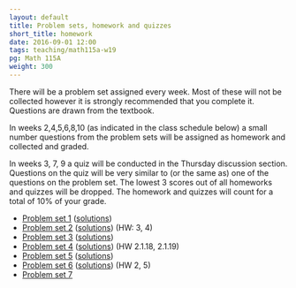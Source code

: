 ```yaml
---
layout: default
title: Problem sets, homework and quizzes
short_title: homework
date: 2016-09-01 12:00
tags: teaching/math115a-w19
pg: Math 115A
weight: 300
---
```


There will be a problem set assigned every week. Most of these will not be collected however it is strongly recommended that you complete it. Questions are drawn from the textbook.

In weeks 2,4,5,6,8,10 (as indicated in the class schedule below) a small number questions from the problem sets will be assigned as homework and collected and graded. 

In weeks 3, 7, 9 a quiz will be conducted in the Thursday discussion section. Questions on the quiz will be very similar to (or the same as) one of the questions on the problem set. The lowest 3 scores out of all homeworks and quizzes will be dropped. The homework and quizzes will count for a total of 10% of your grade.

- [Problem set 1][ps1] ([solutions][ps1s])
- [Problem set 2][ps2] ([solutions][ps2s]) (HW: 3, 4)
- [Problem set 3][ps3] ([solutions][ps3s])
- [Problem set 4][ps4] ([solutions][ps4s]) (HW 2.1.18, 2.1.19)
- [Problem set 5][ps5] ([solutions][ps5s])
- [Problem set 6][ps6] ([solutions][ps6s]) (HW 2, 5)
- [Problem set 7][ps7]
<!-- - [Problem set 8][ps8]  -->
<!-- - [Problem set 9][ps9] -->
<!-- - [Problem set 10][ps10]  -->



[ps1]: ps/ps1.pdf
[ps2]: ps/ps2.pdf
[ps3]: ps/ps3.pdf
[ps4]: ps/ps4.pdf
[ps5]: ps/ps5.pdf
[ps6]: ps/ps6.pdf
[ps7]: ps/ps7.pdf
[ps8]: ps/ps8.pdf
[ps9]: ps/ps9.pdf
[ps10]: ps/ps10.pdf

[ps1s]: ps/ps1s.pdf
[ps2s]: ps/ps2s.pdf
[ps3s]: ps/ps3s.pdf
[ps4s]: ps/ps4s.pdf
[ps5s]: ps/ps5s.pdf
[ps6s]: ps/ps6s.pdf
[ps7s]: ps/ps7s.pdf
[ps8s]: ps/ps8s.pdf
[ps9s]: ps/ps9s.pdf
[ps10s]: ps/ps10s.pdf

